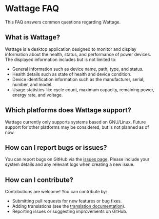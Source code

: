 # Wattage FAQ

This FAQ answers common questions regarding Wattage.

## What is Wattage?

Wattage is a desktop application designed to monitor and display information about the health, status, and performance of power devices. The displayed information includes but is not limited to:

- General information such as device name, path, type, and status.
- Health details such as state of health and device condition.
- Device identification information such as the manufacturer, serial, number, and model.
- Usage statistics like cycle count, maximum capacity, remaining power, energy rate, and voltage.

## Which platforms does Wattage support?

Wattage currently only supports systems based on GNU/Linux. Future support for other platforms may be considered, but is not planned as of now.

## How can I report bugs or issues?

You can report bugs on GitHub via the [issues page](https://github.com/v81d/wattage/issues).
Please include your system details and any relevant logs when creating a new issue.

## How can I contribute?

Contributions are welcome! You can contribute by:

- Submitting pull requests for new features or bug fixes.
- Adding translations (see the [translation documentation](https://github.com/v81d/wattage/blob/main/TRANSLATING.md)).
- Reporting issues or suggesting improvements on GitHub.
